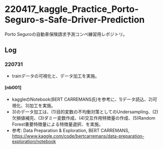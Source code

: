 # 220417_kaggle_Practice_Porto-Seguro-s-Safe-Driver-Prediction
Porto Seguroの自動車保険請求予測コンペ練習用レポジトリ。

## Log
### 220731
- trainデータの可視化と、データ加工を実施。

#### [nb001]
- kaggleのNotebook(BERT CARREMANS氏)を参考に、1)データ読込、2)可視化、3)加工を実施。
- 3)のデータ加工は、(1)目的変数の不均衡対策としてのUndersampling、(2)欠損値補完、(3)ダミー変数作成、(4)交互作用特徴量の作成、(5)Random Forest重要特徴量による特徴量選択、を実施。
- 参考: Data Preparation & Exploration, BERT CARREMANS, https://www.kaggle.com/code/bertcarremans/data-preparation-exploration/notebook
